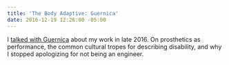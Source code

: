 ```yaml
---
title: 'The Body Adaptive: Guernica'
date: 2016-12-19 12:26:00 -05:00
---
```


I [talked with Guernica](https://www.guernicamag.com/sara-hendren-the-body-adaptive/) about my work in late 2016. On prosthetics as performance, the common cultural tropes for describing disability, and why I stopped apologizing for not being an engineer.